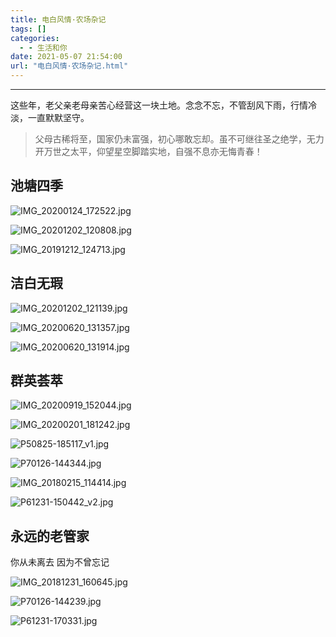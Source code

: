 ```yaml
---
title: 电白风情·农场杂记
tags: []
categories:
  - - 生活和你
date: 2021-05-07 21:54:00
url: "电白风情·农场杂记.html"
---
```


* * *

这些年，老父亲老母亲苦心经营这一块土地。念念不忘，不管刮风下雨，行情冷淡，一直默默坚守。

> 父母古稀将至，国家仍未富强，初心哪敢忘却。虽不可继往圣之绝学，无力开万世之太平，仰望星空脚踏实地，自强不息亦无悔青春！

##  池塘四季

![IMG_20200124_172522.jpg](http://blog.dahouzi.cn/blog/picture/IMG_20200124_172522.jpg?imageView/2/w/800)

![IMG_20201202_120808.jpg](http://blog.dahouzi.cn/blog/picture/IMG_20201202_120808.jpg?imageView/2/w/800)

![IMG_20191212_124713.jpg](http://blog.dahouzi.cn/blog/picture/IMG_20191212_124713.jpg?imageView/2/w/800)

## 洁白无瑕

![IMG_20201202_121139.jpg](http://blog.dahouzi.cn/blog/picture/IMG_20201202_121139.jpg?imageView/2/w/800)

![IMG_20200620_131357.jpg](http://blog.dahouzi.cn/blog/picture/IMG_20200620_131357.jpg?imageView/2/w/800)

![IMG_20200620_131914.jpg](http://blog.dahouzi.cn/blog/picture/IMG_20200620_131914.jpg?imageView/2/w/800)

## 群英荟萃

![IMG_20200919_152044.jpg](http://blog.dahouzi.cn/blog/picture/IMG_20200919_152044.jpg?imageView/2/w/800)

![IMG_20200201_181242.jpg](http://blog.dahouzi.cn/blog/picture/IMG_20200201_181242.jpg?imageView/2/w/800)

![P50825-185117_v1.jpg](http://blog.dahouzi.cn/blog/picture/P50825-185117_v1.jpg?imageView/2/w/800)

![P70126-144344.jpg](http://blog.dahouzi.cn/blog/picture/P70126-144344.jpg?imageView/2/w/800)

![IMG_20180215_114414.jpg](http://blog.dahouzi.cn/blog/picture/IMG_20180215_114414.jpg?imageView/2/w/800)

![P61231-150442_v2.jpg](http://blog.dahouzi.cn/blog/picture/P61231-150442_v2.jpg?imageView/2/w/800)

## 永远的老管家

你从未离去 因为不曾忘记

![IMG_20181231_160645.jpg](http://blog.dahouzi.cn/blog/picture/IMG_20181231_160645.jpg?imageView/2/w/800)

![P70126-144239.jpg](http://blog.dahouzi.cn/blog/picture/P70126-144239.jpg?imageView/2/w/800)

![P61231-170331.jpg](http://blog.dahouzi.cn/blog/picture/P61231-170331.jpg?imageView/2/w/800)
